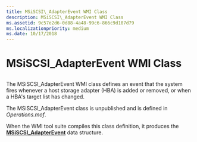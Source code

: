 ```yaml
---
title: MSiSCSI\_AdapterEvent WMI Class
description: MSiSCSI\_AdapterEvent WMI Class
ms.assetid: 9c57e2d6-0d88-4a48-99c6-866c9d107d79
ms.localizationpriority: medium
ms.date: 10/17/2018
---
```


# MSiSCSI\_AdapterEvent WMI Class


## <span id="ddk_msiscsi_adapterevent_wmi_class_kr"></span><span id="DDK_MSISCSI_ADAPTEREVENT_WMI_CLASS_KR"></span>


The MSiSCSI\_AdapterEvent WMI class defines an event that the system fires whenever a host storage adapter (HBA) is added or removed, or when a HBA's target list has changed.

The MSiSCSI\_AdapterEvent class is unpublished and is defined in *Operations.mof*.

When the WMI tool suite compiles this class definition, it produces the [**MSiSCSI\_AdapterEvent**](https://msdn.microsoft.com/library/windows/hardware/ff562968) data structure.

 

 





